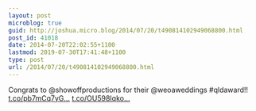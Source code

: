 ```yaml
---
layout: post
microblog: true
guid: http://joshua.micro.blog/2014/07/20/t490814102949068800.html
post_id: 41018
date: 2014-07-20T22:02:55+1100
lastmod: 2019-07-30T17:41:48+1100
type: post
url: /2014/07/20/t490814102949068800.html
---
```

Congrats to @showoffproductions for their @weoaweddings #qldaward!! [t.co/pb7mCq7yG...](http://t.co/pb7mCq7yGq) [t.co/OU598Iqko...](http://t.co/OU598IqkoH)
